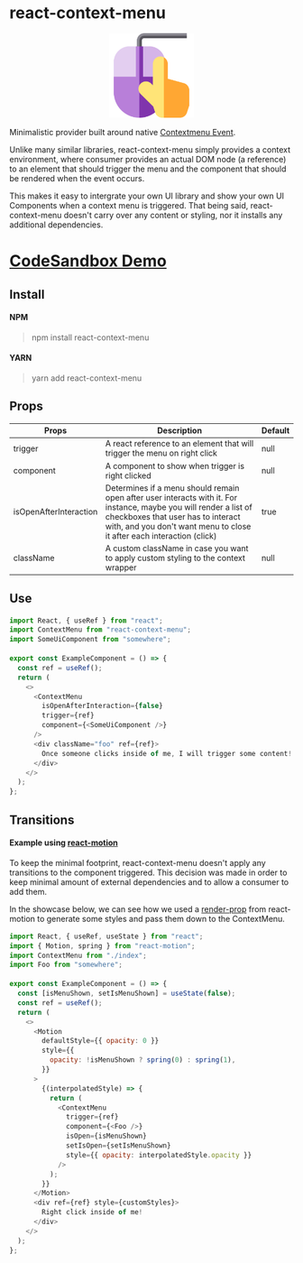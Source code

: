 # react-context-menu

<p align="center">
  <img width="150" height="150" src="./assets/images/react-context-menu.svg">
</p>

Minimalistic provider built around native [Contextmenu Event](https://developer.mozilla.org/en-US/docs/Web/API/Element/contextmenu_event).

Unlike many similar libraries, react-context-menu simply provides a context environment, where consumer provides an actual DOM node (a reference) to an element that should trigger the menu and the component that should be rendered when the event occurs.

This makes it easy to intergrate your own UI library and show your own UI Components when a context menu is triggered. That being said, react-context-menu doesn't carry over any content or styling, nor it installs any additional dependencies.

# [CodeSandbox Demo](#TEST)

## Install

#### NPM

> npm install react-context-menu

#### YARN

> yarn add react-context-menu

## Props

| Props                  | Description                                                                                                                                                                                                                       | Default |
| ---------------------- | --------------------------------------------------------------------------------------------------------------------------------------------------------------------------------------------------------------------------------- | ------- |
| trigger                | A react reference to an element that will trigger the menu on right click                                                                                                                                                         | null    |
| component              | A component to show when trigger is right clicked                                                                                                                                                                                 | null    |
| isOpenAfterInteraction | Determines if a menu should remain open after user interacts with it. For instance, maybe you will render a list of checkboxes that user has to interact with, and you don't want menu to close it after each interaction (click) | true    |
| className              | A custom className in case you want to apply custom styling to the context wrapper                                                                                                                                                | null    |

## Use

```js
import React, { useRef } from "react";
import ContextMenu from "react-context-menu";
import SomeUiComponent from "somewhere";

export const ExampleComponent = () => {
  const ref = useRef();
  return (
    <>
      <ContextMenu
        isOpenAfterInteraction={false}
        trigger={ref}
        component={<SomeUiComponent />}
      />
      <div className="foo" ref={ref}>
        Once someone clicks inside of me, I will trigger some content!
      </div>
    </>
  );
};
```

## Transitions

#### Example using [react-motion](https://github.com/chenglou/react-motion)

To keep the minimal footprint, react-context-menu doesn't apply any transitions to the component triggered. This decision was made in order to keep minimal amount of external dependencies and to allow a consumer to add them.

In the showcase below, we can see how we used a [render-prop](https://reactpatterns.com/#render-prop) from react-motion to generate some styles and pass them down to the ContextMenu.

```js
import React, { useRef, useState } from "react";
import { Motion, spring } from "react-motion";
import ContextMenu from "./index";
import Foo from "somewhere";

export const ExampleComponent = () => {
  const [isMenuShown, setIsMenuShown] = useState(false);
  const ref = useRef();
  return (
    <>
      <Motion
        defaultStyle={{ opacity: 0 }}
        style={{
          opacity: !isMenuShown ? spring(0) : spring(1),
        }}
      >
        {(interpolatedStyle) => {
          return (
            <ContextMenu
              trigger={ref}
              component={<Foo />}
              isOpen={isMenuShown}
              setIsOpen={setIsMenuShown}
              style={{ opacity: interpolatedStyle.opacity }}
            />
          );
        }}
      </Motion>
      <div ref={ref} style={customStyles}>
        Right click inside of me!
      </div>
    </>
  );
};
```
